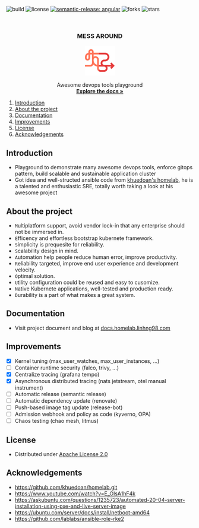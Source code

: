 ![build](https://img.shields.io/github/actions/workflow/status/linhng98/mess-around/build-docs.yaml?branch=master)
![license](https://img.shields.io/github/license/linhng98/mess-around)
[![semantic-release: angular](https://img.shields.io/badge/semantic--release-angular-e10079?logo=semantic-release)](https://github.com/semantic-release/semantic-release)
![forks](https://img.shields.io/github/forks/linhng98/mess-around?style=social)
![stars](https://img.shields.io/github/stars/linhng98/mess-around?style=social)

<!-- PROJECT LOGO -->
<br />
<div align="center">
  <h3 align="center">MESS AROUND</h3>
  <a href="https://github.com/linhng98/mess-around">
  <img src="images/mess.png" alt="Logo" width="80" height="80">
  </a>

  <p align="center">
    Awesome devops tools playground
    <br />
    <a href="https://docs.homelab.linhng98.com"><strong>Explore the docs »</strong></a>
    <br />
  </p>
</div>

1. [Introduction](#introduction)
2. [About the project](#about-the-project)
3. [Documentation](#documentation)
4. [Improvements](#improvements)
5. [License](#license)
6. [Acknowledgements](#acknowledgements)

## Introduction

- Playground to demonstrate many awesome devops tools, enforce gitops pattern, build scalable and sustainable application cluster
- Got idea and well-structed ansible code from [khuedoan's homelab](https://github.com/khuedoan/homelab.git), he is a talented and enthusiastic SRE, totally worth taking a look at his awesome project

## About the project

- `M`ultiplatform support, avoid vendor lock-in that any enterprise should not be immersed in.
- `E`fficency and effortless bootstrap kubernete framework.
- `S`implicity is prequesite for reliability.
- `S`calability design in mind.
- `A`utomation help people reduce human error, improve productivity.
- `R`eliability targeted, improve end user experience and development velocity.
- `O`ptimal solution.
- `U`tility configuration could be reused and easy to cusomize.
- `N`ative Kubernete applications, well-tested and production ready.
- `D`urability is a part of what makes a great system.

## Documentation

- Visit project document and blog at [docs.homelab.linhng98.com](https://docs.homelab.linhng98.com)

## Improvements

- [x] Kernel tuning (max_user_watches, max_user_instances, ...)
- [ ] Container runtime security (falco, trivy, ...)
- [x] Centralize tracing (grafana tempo)
- [x] Asynchronous distributed tracing (nats jetstream, otel manual instrument)
- [ ] Automatic release (semantic release)
- [ ] Automatic dependency update (renovate)
- [ ] Push-based image tag update (release-bot)
- [ ] Admission webhook and policy as code (kyverno, OPA)
- [ ] Chaos testing (chao mesh, litmus)

## License

- Distributed under [Apache License 2.0](https://www.apache.org/licenses/LICENSE-2.0)

## Acknowledgements

- <https://github.com/khuedoan/homelab.git>
- <https://www.youtube.com/watch?v=E_OlsA1hF4k>
- <https://askubuntu.com/questions/1235723/automated-20-04-server-installation-using-pxe-and-live-server-image>
- <https://ubuntu.com/server/docs/install/netboot-amd64>
- <https://github.com/lablabs/ansible-role-rke2>
